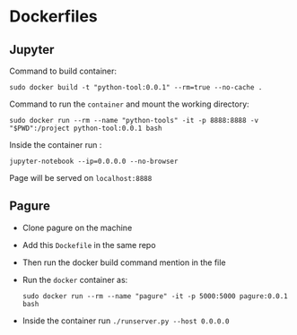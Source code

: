 # Dockerfiles


## Jupyter


Command to build container:


`sudo docker build -t "python-tool:0.0.1" --rm=true --no-cache . `


Command to run the `container` and mount the working directory:


`sudo docker run --rm --name "python-tools" -it -p 8888:8888 -v "$PWD":/project python-tool:0.0.1 bash`


Inside the container run :

`jupyter-notebook --ip=0.0.0.0 --no-browser`


Page will be served on `localhost:8888`


## Pagure

- Clone pagure on the machine

- Add this `Dockefile` in the same repo 

- Then run the docker build command mention in the file

- Run the `docker` container as: 

    `sudo docker run --rm --name "pagure" -it -p 5000:5000 pagure:0.0.1 bash`

- Inside the container run `./runserver.py --host 0.0.0.0`
